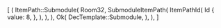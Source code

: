 [
    (
        ItemPath::Submodule(
            Room32,
            SubmoduleItemPath(
                ItemPathId(
                    Id {
                        value: 8,
                    },
                ),
            ),
        ),
        Ok(
            DecTemplate::Submodule,
        ),
    ),
]